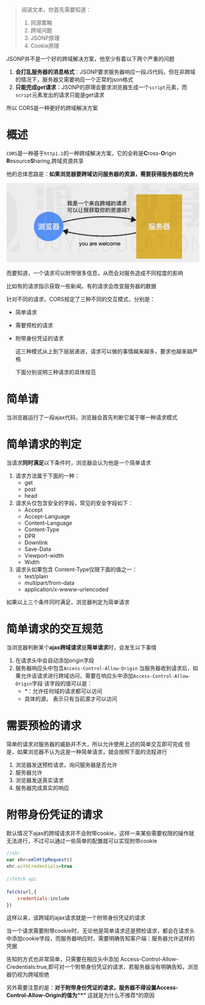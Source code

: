 > 阅读文本，你首先需要知道：
>
> 1. 同源策略
> 2. 跨域问题
> 3. JSONP原理
> 4. Cookie原理

JSONP并不是一个好的跨域解决方案，他至少有着以下两个严重的问题

1. **会打乱服务器的消息格式**：JSONP要求服务器响应一段JS代码，但在非跨域的情况下，服务器又需要响应一个正常的json格式
2. **只能完成get请求**：JSONP的原理会要求浏览器生成一个`script`元素，而`script`元素发出的请求只能是get请求
   
所以 CORS是一种更好的跨域解决方案

# 概述

`CORS`是一种基于`http1.1`的一种跨域解决方案，它的全称是**C**ross-**O**rigin **R**esource**S**haring,跨域资源共享

他的总体思路是：**如果浏览器要跨域访问服务器的资源，需要获得服务器的允许**

<img src='01.png'/>

而要知道，一个请求可以附带很多信息，从而会对服务造成不同程度的影响

比如有的请求指示获取一些新闻，有的请求会改变服务器的数据

针对不同的请求，CORS规定了三种不同的交互模式，分别是：
* 简单请求
* 需要预检的请求
* 附带身份凭证的请求
  
   这三种模式从上到下层层递进，请求可以做的事情越来越多，要求也越来越严格

   下面分别说明三种请求的具体规范

# 简单请
当浏览器运行了一段ajax代码，浏览器会首先判断它属于哪一种请求模式

# 简单请求的判定
当请求**同时满足**以下条件时，浏览器会认为他是一个简单请求

1. 请求方法属于下面的一种：
    * get
    * post
    * head
2. 请求头仅包含安全的字段，常见的安全字段如下：
   * Accept
   * Accept-Language
   * Content-Language 
   * Content-Type
   * DPR
   * Downlink
   * Save-Data
   * Viewport-width
   * Width
3. 请求头如果包含 Content-Type仅限下面的值之一：
    * text/plain
    * multipart/from-data
    * application/x-wwww-urlencoded
  
  如果以上三个条件同时满足，浏览器判定为简单请求

  # 简单请求的交互规范
  当浏览器判断某个**ajax跨域请求**是**简单请求**时，会发生以下事情

  1. 在请求头中会自动添加origin字段
  2. 服务器响应头中包含```Access-Control-Allow-Origin```
     当服务器收到请求后，如果允许该请求进行跨域访问，需要在响应头中添加```Access-Control-Allow-Origin```字段
     该字段的值可以是：
     * *：允许任何域的请求都可以访问
     * 具体的源， 表示只有当前源才可以访问
  # 需要预检的请求
  简单的请求对服务器的威胁并不大，所以允许使用上述的简单交互即可完成
  但是，如果浏览器不认为这是一种简单请求，就会按照下面的流程进行

  1. 浏览器发送预检请求，询问服务器是否允许
  2. 服务器允许
  3. 浏览器发送真实请求
  4. 服务器完成真实的响应

# 附带身份凭证的请求
默认情况下ajax的跨域请求并不会附带cookie，这样一来某些需要权限的操作就无法进行，不过可以通过一些简单的配置就可以实现附带cookie
```js
//xhr
var xhr=xmlHttpRequest()
xhr.withCredentials=true

//fetch api

fetch(url,{
    credentials:include
})
```

这样以来，该跨域的ajax请求就是一个附带身份凭证的请求

当一个请求需要附带cookie时，无论他是简单请求还是预检请求，都会在请求头中添加cookie字段，而服务器响应时，需要明确告知客户端：服务器允许这样的凭据

告知的方式也非常简单，只需要在相应头中添加 Access-Control-Allow-Credentials:true,即可对一个附带身份凭证的请求，若服务器没有明确告知，浏览器仍视为跨域拒绝

另外需要注意的是：**对于附带身份凭证的请求，服务器不得设置Access- Control-Allow-Origin的值为“*”** 这就是为什么不推荐*的原因
   
